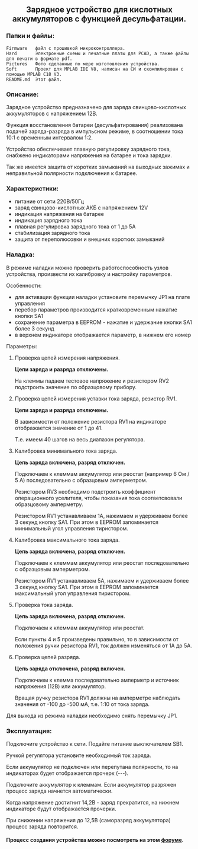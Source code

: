 <h2 align="center">Зарядное устройство для кислотных аккумуляторов с функцией десульфатации.</h2>

### Папки и файлы:

    Firmware   файл с прошивкой микроконтроллера.
    Hard       Электронные схемы и печатные платы для PCAD, а также файлы для печати в формате pdf.
    Pictures   Фото сделанные по мере изготовления устройства.
    Soft       Проект для MPLAB IDE V8, написан на СИ и скомпилирован с помощью MPLAB C18 V3.
    README.md  Этот файл.
    
### Описание:

Зарядное устройство предназначено для заряда свинцово-кислотных аккумуляторов с напряжением 12В.

Функция восстановления батареи (десульфатирования) реализована подачей заряда-разряда в импульсном режиме,
в соотношении тока 10:1 с временным интервалом 1:2.

Устройство обеспечивает плавную регулировку зарядного тока, снабжено индикаторами напряжения на батарее и тока зарядки.

Так же имеется защита от коротких замыканий на выходных зажимах и неправильной полярности подключения к батарее.

### Характеристики:

- питание от сети 220В/50Гц
- заряд свинцово-кислотных АКБ с напряжением 12V
- индикация напряжения на батарее
- индикация зарядного тока
- плавная регулировка зарядного тока от 1 до 5А
- стабилизация зарядного тока
- защита от переполюсовки и внешних коротких замыканий

### Наладка:

В режиме наладки можно проверить работоспособность узлов устройства, произвести их калибровку и настройку параметров.

Особенности:

- для активации функции наладки установите перемычку JP1 на плате управления
- перебор параметров производится кратковременным нажатие кнопки SA1
- сохранение параметра в EEPROM - нажатие и удержание кнопки SA1 более 3 секунд
- в верхнем индикаторе отображается параметр, в нижнем его номер

Параметры:

1. Проверка цепей измерения напряжения.

   **Цепи заряда и разряда отключены.**

   На клеммы падаем тестовое напряжение и резистором RV2 подстроить значение по образцовому прибору.

2. Проверка цепей измерения уставки тока заряда, резистор RV1.
   
   **Цепи заряда и разряда отключены.**
   
   В зависимости от положение резистора RV1 на индикаторе отображается значение от 1 до 41. 
   
   Т.е. имеем 40 шагов на весь диапазон регулятора.

3. Калибровка минимального тока заряда.

   **Цепь заряда включена, разряд отключен.**
   
   Подключаем к клеммам аккумулятор или реостат (например 6 Ом / 5 А) последовательно с образцовым амперметром.
   
   Резистором RV3 необходимо подстроить коэффициент  операционного уселителя, чтобы показания тока соответсвовали образцовому амперметру.
   
   Резистором RV1 устанавливаем 1А, нажимаем и удерживаем более 3 секунд кнопку SA1. При этом в EEPROM запоминается минимальный угол
   управления тиристором.
   
4. Калибровка максимального тока заряда.
   
   **Цепь заряда включена, разряд отключен.**
   
   Подключаем к клеммам аккумулятор или реостат последовательно с образцовым амперметром.
   
   Резистором RV1 устанавливаем 5А, нажимаем и удерживаем более 3 секунд кнопку SA1. При этом в EEPROM запоминается максимальный угол
   управления тиристором.
   
5. Проверка тока заряда.
   
   **Цепь заряда включена, разряд отключен.**
   
   Подключаем к клеммам аккумулятор или реостат.
   
   Если пункты 4 и 5 произведены правильно, то в зависимости от положения ручки резистора RV1, ток должен изменяться от 1А до 5А.

6. Проверка цепей разряда.
   
   **Цепь заряда отключена, разряд включен.**
   
   Подключаем к клемма последовательно амперметр и источник напряжения (12В) или аккумулятор.
   
   Вращая ручку резистора RV1 должны на амперметре наблюдать значения от -100 до -500 мА, т.е. 1:10 от тока заряда.
   
Для выхода из режима наладки необходимо снять перемычку JP1.

### Эксплуатация:

Подключите устройство к сети. Подайте питание выключателем SB1.

Ручкой регулятора установите необходимый ток заряда.

Если аккумулятор не подключен или перепутана полярности, то на индикаторах будет отображается прочерк (---).

Подключите аккумулятор к клеммам. Если аккумулятор разряжен процесс заряда начнется автоматически.

Когда напряжение достигнит 14,2В - заряд прекратится, на нижнем индикаторе будут отображается прочерки.

При снижении напряжения до 12,5В (саморазряд аккумулятора) процесс заряда повторится.

#### Процесс создания устройства можно посмотреть на этом [форуме](http://forum.easyelectronics.ru/viewtopic.php?f=17&t=30039).
